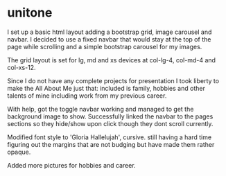 # unitone

I set up a basic html layout adding a bootstrap grid, image carousel and navbar.
    I decided to use a fixed navbar that would stay at the top of the page while scrolling and
    a simple bootstrap carousel for my images. 

The grid layout is set for lg, md and xs devices at col-lg-4, col-md-4 and col-xs-12.

Since I do not have any complete projects for presentation I took liberty to make the All About Me just that:
    included is family, hobbies and other talents of mine including work from my previous career.

With help, got the toggle navbar working and managed to get the background image to show. 
Successfully linked the navbar to the pages sections so they hide/show upon click though they dont scroll currently.

Modified font style to 'Gloria Hallelujah', cursive.
still having a hard time figuring out the margins that are not budging but have made them rather opaque.

Added more pictures for hobbies and career.



